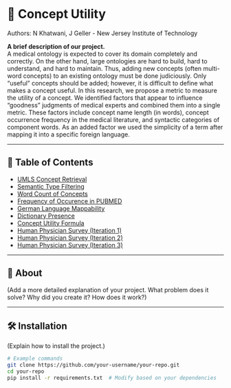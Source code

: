 # 📌 Concept Utility

Authors: N Khatwani, J Geller  - New Jersey Institute of Technology

**A brief description of our project.**  
A medical ontology is expected to cover its domain completely and correctly. On the other hand, large ontologies are hard to build, hard to understand, and hard to maintain. Thus, adding new concepts (often multi-word concepts) to an existing ontology must be done judiciously. Only “useful” concepts should be added; however, it is difficult to define what makes a concept useful. In this research, we propose a metric to measure the utility of a concept. We identified factors that appear to influence “goodness” judgments of medical experts and combined them into a single metric. These factors include concept name length (in words), concept occurrence frequency in the medical literature, and syntactic categories of component words. As an added factor we used the simplicity of a term after mapping it into a specific foreign language.

---

## 🚀 Table of Contents

- [UMLS Concept Retrieval](#about)
- [Semantic Type Filtering](#installation)
- [Word Count of Concepts](#usage)
- [Frequency of Occurence in PUBMED](#features)
- [German Language Mappability](#contributing)
- [Dictionary Presence](#license)
- [Concept Utility Formula](#acknowledgments)
- [Human Physician Survey (Iteration 1)](#)
- [Human Physician Survey (Iteration 2)](#)
- [Human Physician Survey (Iteration 3)](#)

---

## 📖 About

(Add a more detailed explanation of your project. What problem does it solve? Why did you create it? How does it work?)

---

## 🛠 Installation

(Explain how to install the project.)

```sh
# Example commands
git clone https://github.com/your-username/your-repo.git
cd your-repo
pip install -r requirements.txt  # Modify based on your dependencies
